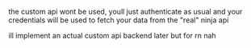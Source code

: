 the custom api wont be used, youll just authenticate as usual and your credentials will be used to fetch your data from the "real" ninja api

ill implement an actual custom api backend later but for rn nah
